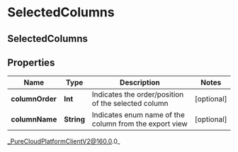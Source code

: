 # SelectedColumns

## SelectedColumns

## Properties

|Name | Type | Description | Notes|
|------------ | ------------- | ------------- | -------------|
| **columnOrder** | **Int** | Indicates the order/position of the selected column | [optional] |
| **columnName** | **String** | Indicates enum name of the column from the export view | [optional] |



_PureCloudPlatformClientV2@160.0.0_
